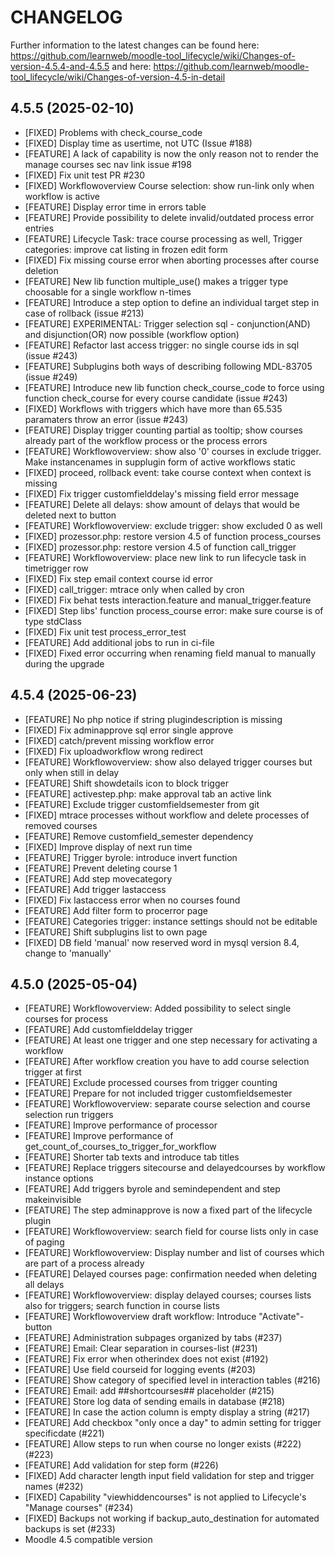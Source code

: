 CHANGELOG
=========

Further information to the latest changes can be found here: https://github.com/learnweb/moodle-tool_lifecycle/wiki/Changes-of-version-4.5.4-and-4.5.5
and here: https://github.com/learnweb/moodle-tool_lifecycle/wiki/Changes-of-version-4.5-in-detail

4.5.5 (2025-02-10)
------------------
* [FIXED] Problems with check_course_code
* [FIXED] Display time as usertime, not UTC (Issue #188)
* [FEATURE] A lack of capability is now the only reason not to render the manage courses sec nav link issue #198
* [FIXED] Fix unit test PR #230
* [FIXED] Workflowoverview Course selection: show run-link only when workflow is active
* [FEATURE] Display error time in errors table
* [FEATURE] Provide possibility to delete invalid/outdated process error entries
* [FEATURE] Lifecycle Task: trace course processing as well, Trigger categories: improve cat listing in frozen edit form
* [FIXED] Fix missing course error when aborting processes after course deletion
* [FEATURE] New lib function multiple_use() makes a trigger type choosable for a single workflow n-times
* [FEATURE] Introduce a step option to define an individual target step in case of rollback (issue #213)
* [FEATURE] EXPERIMENTAL: Trigger selection sql - conjunction(AND) and disjunction(OR) now possible (workflow option)
* [FEATURE] Refactor last access trigger: no single course ids in sql (issue #243)
* [FEATURE] Subplugins both ways of describing following MDL-83705 (issue #249)
* [FEATURE] Introduce new lib function check_course_code to force using function check_course for every course candidate (issue #243)
* [FIXED] Workflows with triggers which have more than 65.535 paramaters throw an error (issue #243)
* [FEATURE] Display trigger counting partial as tooltip; show courses already part of the workflow process or the process errors
* [FEATURE] Workflowoverview: show also '0' courses in exclude trigger. Make instancenames in supplugin form of active workflows static
* [FIXED] proceed, rollback event: take course context when context is missing
* [FIXED] Fix trigger customfielddelay's missing field error message
* [FEATURE] Delete all delays: show amount of delays that would be deleted next to button
* [FEATURE] Workflowoverview: exclude trigger: show excluded 0 as well
* [FIXED] prozessor.php: restore version 4.5 of function process_courses
* [FIXED] prozessor.php: restore version 4.5 of function call_trigger
* [FEATURE] Workflowoverview: place new link to run lifecycle task in timetrigger row
* [FIXED] Fix step email context course id error
* [FIXED] call_trigger: mtrace only when called by cron
* [FIXED] Fix behat tests interaction.feature and manual_trigger.feature
* [FIXED] Step libs' function process_course error: make sure course is of type stdClass
* [FIXED] Fix unit test process_error_test
* [FEATURE] Add additional jobs to run in ci-file
* [FIXED] Fixed error occurring when renaming field manual to manually during the upgrade

4.5.4 (2025-06-23)
------------------
* [FEATURE] No php notice if string plugindescription is missing
* [FIXED] Fix adminapprove sql error single approve
* [FIXED] catch/prevent missing workflow error
* [FIXED] Fix uploadworkflow wrong redirect
* [FEATURE] Workflowoverview: show also delayed trigger courses but only when still in delay
* [FEATURE] Shift showdetails icon to block trigger
* [FEATURE] activestep.php: make approval tab an active link
* [FEATURE] Exclude trigger customfieldsemester from git
* [FIXED] mtrace processes without workflow and delete processes of removed courses
* [FEATURE] Remove customfield_semester dependency
* [FIXED] Improve display of next run time
* [FEATURE] Trigger byrole: introduce invert function
* [FEATURE] Prevent deleting course 1
* [FEATURE] Add step movecategory
* [FEATURE] Add trigger lastaccess
* [FIXED] Fix lastaccess error when no courses found
* [FEATURE] Add filter form to procerror page
* [FEATURE] Categories trigger: instance settings should not be editable
* [FEATURE] Shift subplugins list to own page
* [FIXED] DB field 'manual' now reserved word in mysql version 8.4, change to 'manually'

4.5.0 (2025-05-04)
------------------
* [FEATURE] Workflowoverview: Added possibility to select single courses for process
* [FEATURE] Add customfielddelay trigger
* [FEATURE] At least one trigger and one step necessary for activating a workflow
* [FEATURE] After workflow creation you have to add course selection trigger at first
* [FEATURE] Exclude processed courses from trigger counting
* [FEATURE] Prepare for not included trigger customfieldsemester
* [FEATURE] Workflowoverview: separate course selection and course selection run triggers
* [FEATURE] Improve performance of processor
* [FEATURE] Improve performance of get_count_of_courses_to_trigger_for_workflow
* [FEATURE] Shorter tab texts and introduce tab titles
* [FEATURE] Replace triggers sitecourse and delayedcourses by workflow instance options
* [FEATURE] Add triggers byrole and semindependent and step makeinvisible
* [FEATURE] The step adminapprove is now a fixed part of the lifecycle plugin
* [FEATURE] Workflowoverview: search field for course lists only in case of paging
* [FEATURE] Workflowoverview: Display number and list of courses which are part of a process already
* [FEATURE] Delayed courses page: confirmation needed when deleting all delays
* [FEATURE] Workflowoverview: display delayed courses; courses lists also for triggers; search function in course lists
* [FEATURE] Workflowoverview draft workflow: Introduce "Activate"-button
* [FEATURE] Administration subpages organized by tabs (#237)
* [FEATURE] Email: Clear separation in courses-list (#231)
* [FEATURE] Fix error when otherindex does not exist (#192)
* [FEATURE] Use field courseid for logging events (#203)
* [FEATURE] Show category of specified level in interaction tables (#216)
* [FEATURE] Email: add ##shortcourses## placeholder (#215)
* [FEATURE] Store log data of sending emails in database (#218)
* [FEATURE] In case the action column is empty display a string (#217)
* [FEATURE] Add checkbox "only once a day" to admin setting for trigger specificdate (#221)
* [FEATURE] Allow steps to run when course no longer exists (#222) (#223)
* [FEATURE] Add validation for step form (#226)
* [FIXED] Add character length input field validation for step and trigger names (#232)
* [FIXED] Capability "viewhiddencourses" is not applied to Lifecycle's "Manage courses" (#234)
* [FIXED] Backups not working if backup_auto_destination for automated backups is set (#233)
* Moodle 4.5 compatible version
